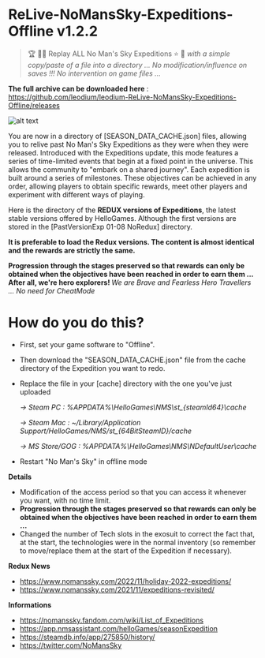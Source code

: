 # ReLive-NoMansSky-Expeditions-Offline v1.2.2

> :trophy: :man_astronaut: Replay ALL No Man's Sky Expeditions :star: :rocket:
<i>with a simple copy/paste of a file into a directory ... No modification/influence on saves !!! No intervention on game files ...</i>


**The full archive can be downloaded here** : https://github.com/leodium/leodium-ReLive-NoMansSky-Expeditions-Offline/releases

![alt text](https://raw.githubusercontent.com/leodium/leodium-ReLive-NoMansSky-Expeditions-Offline/main/NMS_ExpeditionsOffline_mini.jpeg?raw=true)

You are now in a directory of [SEASON_DATA_CACHE.json] files, allowing you to relive past No Man's Sky Expeditions as they were when they were released. Introduced with the Expeditions update, this mode features a series of time-limited events that begin at a fixed point in the universe. This allows the community to "embark on a shared journey". Each expedition is built around a series of milestones. These objectives can be achieved in any order, allowing players to obtain specific rewards, meet other players and experiment with different ways of playing.

Here is the directory of the **REDUX versions of Expeditions**, the latest stable versions offered by HelloGames.
Although the first versions are stored in the [PastVersionExp 01-08 NoRedux] directory.

**It is preferable to load the Redux versions. The content is almost identical and the rewards are strictly the same.**

<b>Progression through the stages preserved so that rewards can only be obtained when the objectives have been reached in order to earn them ... After all, we're hero explorers! </b>
<i>We are Brave and Fearless Hero Travellers ... No need for CheatMode</i>

# How do you do this?
- First, set your game software to "Offline".
- Then download the "SEASON_DATA_CACHE.json" file from the cache directory of the Expedition you want to redo.
- Replace the file in your [cache] directory with the one you've just uploaded

  <i>-> Steam PC : %APPDATA%\HelloGames\NMS\st_{steamId64}\cache

  -> Steam Mac : ~/Library/Application Support/HelloGames/NMS/st_{64BitSteamID}/cache

  -> MS Store/GOG : %APPDATA%\HelloGames\NMS\NDefaultUser\cache</i>

- Restart "No Man's Sky" in offline mode

<b>Details</b>
- Modification of the access period so that you can access it whenever you want, with no time limit.
- <b>Progression through the stages preserved so that rewards can only be obtained when the objectives have been reached in order to earn them ...</b>
- Changed the number of Tech slots in the exosuit to correct the fact that, at the start, the technologies were in the normal inventory (so remember to move/replace them at the start of the Expedition if necessary).

**Redux News**
- https://www.nomanssky.com/2022/11/holiday-2022-expeditions/
- https://www.nomanssky.com/2021/11/expeditions-revisited/

**Informations**
- https://nomanssky.fandom.com/wiki/List_of_Expeditions
- https://app.nmsassistant.com/helloGames/seasonExpedition
- https://steamdb.info/app/275850/history/
- https://twitter.com/NoMansSky
